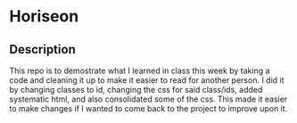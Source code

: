 # Horiseon

## Description

 This repo is to demostrate what I learned in class this week by taking a code and cleaning it up to make it easier to read for another person. I did it by changing classes to id, changing the css for said class/ids, added systematic html, and also consolidated some of the css. This made it easier to make changes if I wanted to come back to the project to improve upon it. 

